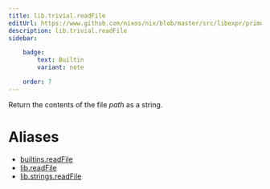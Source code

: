 ```yaml
---
title: lib.trivial.readFile
editUrl: https://www.github.com/nixos/nix/blob/master/src/libexpr/primops.cc
description: lib.trivial.readFile
sidebar:

    badge:
        text: Builtin
        variant: note

    order: 7
---
```


Return the contents of the file *path* as a string.


# Aliases

- [builtins.readFile](/reference/builtinsreadFile)
- [lib.readFile](/reference/libreadFile)
- [lib.strings.readFile](/reference/libstrings.readFile)


